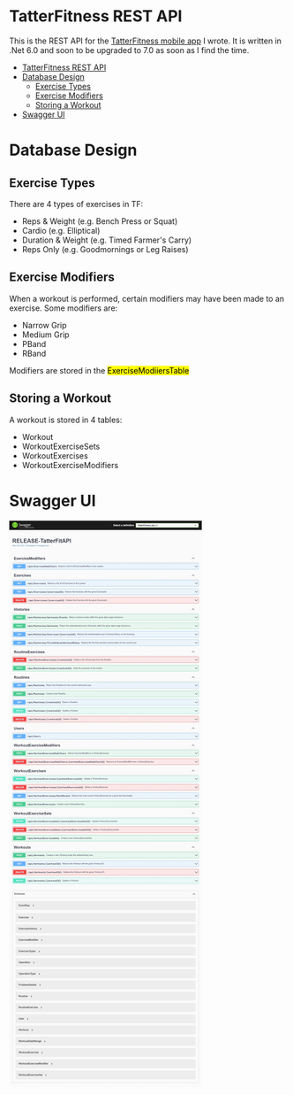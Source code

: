 # TatterFitness REST API
This is the REST API for the [TatterFitness mobile app](https://github.com/ChristopherPope/tatter-fitness-mobile) I wrote. It is written in .Net 6.0 and soon to be upgraded to 7.0 as soon as I find the time.

- [TatterFitness REST API](#tatterfitness-rest-api)
- [Database Design](#database-design)
  - [Exercise Types](#exercise-types)
  - [Exercise Modifiers](#exercise-modifiers)
  - [Storing a Workout](#storing-a-workout)
- [Swagger UI](#swagger-ui)




# Database Design

## Exercise Types
There are 4 types of exercises in TF:
- Reps & Weight (e.g. Bench Press or Squat)
- Cardio (e.g. Elliptical)
- Duration & Weight (e.g. Timed Farmer's Carry)
- Reps Only (e.g. Goodmornings or Leg Raises)

## Exercise Modifiers
When a workout is performed, certain modifiers may have been made to an exercise. Some modifiers are:
- Narrow Grip
- Medium Grip
- PBand
- RBand

Modifiers are stored in the <mark>ExerciseModiiersTable</mark>

## Storing a Workout
A workout is stored in 4 tables:
- Workout
- WorkoutExerciseSets
- WorkoutExercises
- WorkoutExerciseModifiers


# Swagger UI
<img src="/SwaggerUI.jpeg"></img>

